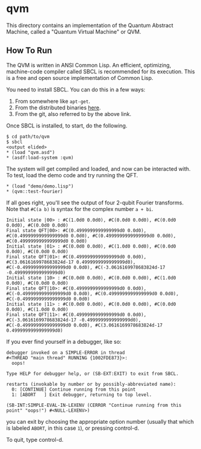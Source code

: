 # qvm

This directory contains an implementation of the Quantum Abstract
Machine, called a "Quantum Virtual Machine" or QVM.

## How To Run

The QVM is written in ANSI Common Lisp. An efficient, optimizing,
machine-code compiler called SBCL is recommended for its
execution. This is a free and open source implementation of Common
Lisp.

You need to install SBCL. You can do this in a few ways:

1. From somewhere like `apt-get`.
2. From the distributed binaries [here](http://sbcl.org/platform-table.html).
3. From the git, also referred to by the above link.

Once SBCL is installed, to start, do the following.

```
$ cd path/to/qvm
$ sbcl
<output elided>
* (load "qvm.asd")
* (asdf:load-system :qvm)
```

The system will get compiled and loaded, and now can be interacted
with. To test, load the demo code and try running the QFT.

```
* (load "demo/demo.lisp")
* (qvm::test-fourier)
```

If all goes right, you'll see the output of four 2-qubit Fourier
transforms. Note that `#C(a b)` is syntax for the complex number `a + bi`.

```
Initial state |00> : #C(1.0d0 0.0d0), #C(0.0d0 0.0d0), #C(0.0d0 0.0d0), #C(0.0d0 0.0d0)
Final state QFT|00>: #C(0.4999999999999999d0 0.0d0), #C(0.4999999999999999d0 0.0d0), #C(0.4999999999999999d0 0.0d0), #C(0.4999999999999999d0 0.0d0)
Initial state |01> : #C(0.0d0 0.0d0), #C(1.0d0 0.0d0), #C(0.0d0 0.0d0), #C(0.0d0 0.0d0)
Final state QFT|01>: #C(0.4999999999999999d0 0.0d0), #C(3.0616169978683824d-17 0.4999999999999999d0), #C(-0.4999999999999999d0 0.0d0), #C(-3.0616169978683824d-17 -0.4999999999999999d0)
Initial state |10> : #C(0.0d0 0.0d0), #C(0.0d0 0.0d0), #C(1.0d0 0.0d0), #C(0.0d0 0.0d0)
Final state QFT|10>: #C(0.4999999999999999d0 0.0d0), #C(-0.4999999999999999d0 0.0d0), #C(0.4999999999999999d0 0.0d0), #C(-0.4999999999999999d0 0.0d0)
Initial state |11> : #C(0.0d0 0.0d0), #C(0.0d0 0.0d0), #C(0.0d0 0.0d0), #C(1.0d0 0.0d0)
Final state QFT|11>: #C(0.4999999999999999d0 0.0d0), #C(-3.0616169978683824d-17 -0.4999999999999999d0), #C(-0.4999999999999999d0 0.0d0), #C(3.0616169978683824d-17 0.4999999999999999d0)
```

If you ever find yourself in a debugger, like so:

```
debugger invoked on a SIMPLE-ERROR in thread
#<THREAD "main thread" RUNNING {1002FDE873}>:
  oops!

Type HELP for debugger help, or (SB-EXT:EXIT) to exit from SBCL.

restarts (invokable by number or by possibly-abbreviated name):
  0: [CONTINUE] Continue running from this point
  1: [ABORT   ] Exit debugger, returning to top level.

(SB-INT:SIMPLE-EVAL-IN-LEXENV (CERROR "Continue running from this point" "oops!") #<NULL-LEXENV>)
```

you can exit by choosing the appropriate option number (usually that
which is labeled `ABORT`, in this case `1`), or pressing control-d.

To quit, type control-d.